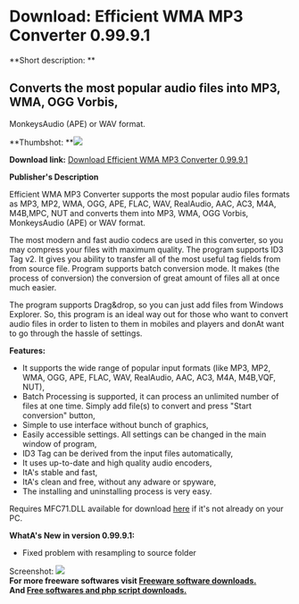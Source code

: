 # Download: Efficient WMA MP3 Converter 0.99.9.1

**Short description: **

## Converts the most popular audio files into MP3, WMA, OGG Vorbis,
MonkeysAudio (APE) or WAV format.

  
**Thumbshot: **![](http://www.freewarefiles.com/screenshot/effwmamp3cvtr_md.jpg)   
  
**Download link:** [Download Efficient WMA MP3 Converter 0.99.9.1](http://freesoftwares.boysofts.com/Efficient-WMA-MP-Converter_program_31213.html)  
  

**Publisher's Description**  
  

Efficient WMA MP3 Converter supports the most popular audio files formats as
MP3, MP2, WMA, OGG, APE, FLAC, WAV, RealAudio, AAC, AC3, M4A, M4B,MPC, NUT and
converts them into MP3, WMA, OGG Vorbis, MonkeysAudio (APE) or WAV format.

The most modern and fast audio codecs are used in this converter, so you may
compress your files with maximum quality. The program supports ID3 Tag v2. It
gives you ability to transfer all of the most useful tag fields from from
source file. Program supports batch conversion mode. It makes (the process of
conversion) the conversion of great amount of files all at once much easier.

The program supports Drag&drop, so you can just add files from Windows
Explorer. So, this program is an ideal way out for those who want to convert
audio files in order to listen to them in mobiles and players and donAt want
to go through the hassle of settings.

**Features:**

  * It supports the wide range of popular input formats (like MP3, MP2, WMA, OGG, APE, FLAC, WAV, RealAudio, AAC, AC3, M4A, M4B,VQF, NUT), 
  * Batch Processing is supported, it can process an unlimited number of files at one time. Simply add file(s) to convert and press "Start conversion" button, 
  * Simple to use interface without bunch of graphics, 
  * Easily accessible settings. All settings can be changed in the main window of program, 
  * ID3 Tag can be derived from the input files automatically, 
  * It uses up-to-date and high quality audio encoders, 
  * ItA's stable and fast, 
  * ItA's clean and free, without any adware or spyware, 
  * The installing and uninstalling process is very easy. 

Requires MFC71.DLL available for download
[here](http://www.freewarefiles.com/library/mfc71.zip) if it's not already on
your PC.

**WhatA's New in version 0.99.9.1:**

  * Fixed problem with resampling to source folder 

  
  
Screenshot: ![](http://www.freewarefiles.com/screenshot/effwmamp3cvtr.jpg)  
**For more freeware softwares visit [Freeware software downloads.](http://freesoftwares.boysofts.com/)**   
**And [Free softwares and php script downloads.](http://www.boysofts.com/)**

